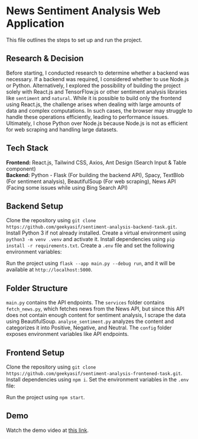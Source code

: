 # News Sentiment Analysis Web Application  

This file outlines the steps to set up and run the project.  

## Research & Decision  
Before starting, I conducted research to determine whether a backend was necessary. If a backend was required, I considered whether to use Node.js or Python. Alternatively, I explored the possibility of building the project solely with React.js and TensorFlow.js or other sentiment analysis libraries like `sentiment` and `natural`. While it is possible to build only the frontend using React.js, the challenge arises when dealing with large amounts of data and complex computations. In such cases, the browser may struggle to handle these operations efficiently, leading to performance issues. Ultimately, I chose Python over Node.js because Node.js is not as efficient for web scraping and handling large datasets.  

## Tech Stack  
**Frontend:** React.js, Tailwind CSS, Axios, Ant Design (Search Input & Table component)  
**Backend:** Python - Flask (For building the backend API), Spacy, TextBlob (For sentiment analysis), BeautifulSoup (For web scraping), News API (Facing some issues while using Bing Search API)  

## Backend Setup  
Clone the repository using `git clone https://github.com/geekyasif/sentiment-analysis-backend-task.git`. Install Python 3 if not already installed. Create a virtual environment using `python3 -m venv .venv` and activate it. Install dependencies using `pip install -r requirements.txt`. Create a `.env` file and set the following environment variables:  


Run the project using `flask --app main.py --debug run`, and it will be available at `http://localhost:5000`.  

## Folder Structure  
`main.py` contains the API endpoints. The `services` folder contains `fetch_news.py`, which fetches news from the News API, but since this API does not contain enough content for sentiment analysis, I scrape the data using BeautifulSoup. `analyse_sentiment.py` analyzes the content and categorizes it into Positive, Negative, and Neutral. The `config` folder exposes environment variables like API endpoints.  

## Frontend Setup  
Clone the repository using `git clone https://github.com/geekyasif/sentiment-analysis-frontened-task.git`. Install dependencies using `npm i`. Set the environment variables in the `.env` file:  


Run the project using `npm start`.  

## Demo  
Watch the demo video at [this link](https://drive.google.com/file/d/1GdbXg8LzUgYDrWNQAxcW1fsNrUvgAVLr/view?usp=drive_link).  

